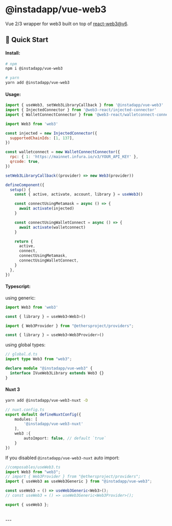 # @instadapp/vue-web3

Vue 2/3 wrapper for web3 built on top of [react-web3@v6](https://github.com/NoahZinsmeister/web3-react/tree/v6).

## 🚀 Quick Start

#### Install:

```bash
# npm
npm i @instadapp/vue-web3

# yarn
yarn add @instadapp/vue-web3
```

#### Usage:

```js
import { useWeb3, setWeb3LibraryCallback } from '@instadapp/vue-web3'
import { InjectedConnector } from '@web3-react/injected-connector'
import { WalletConnectConnector } from '@web3-react/walletconnect-connector'

import Web3 from 'web3'

const injected = new InjectedConnector({
  supportedChainIds: [1, 137],
})

const walletconnect = new WalletConnectConnector({
  rpc: { 1: 'https://mainnet.infura.io/v3/YOUR_API_KEY' },
  qrcode: true,
})

setWeb3LibraryCallback((provider) => new Web3(provider))

defineComponent({
  setup() {
    const { active, activate, account, library } = useWeb3()

    const connectUsingMetamask = async () => {
      await activate(injected)
    }

    const connectUsingWalletConnect = async () => {
      await activate(walletconnect)
    }

    return {
      active,
      connect,
      connectUsingMetamask,
      connectUsingWalletConnect,
    }
  },
})
```
#### Typescript:

using generic:
```js
import Web3 from 'web3'

const { library } = useWeb3<Web3>()
```

```js
import { Web3Provider } from "@ethersproject/providers";

const { library } = useWeb3<Web3Provider>()
```

using global types:
```ts
// global.d.ts
import type Web3 from "web3";

declare module "@instadapp/vue-web3" {
  interface IVueWeb3Library extends Web3 {}
}
```


#### Nuxt 3

```bash
yarn add @instadapp/vue-web3-nuxt -D
```

```ts
// nuxt.config.ts 
export default defineNuxtConfig({
    modules: [
        '@instadapp/vue-web3-nuxt'
    ],
    web3 :{
        autoImport: false, // default `true`
    }
})
```
If you disabled `@instadapp/vue-web3-nuxt` auto import:
```ts
//composables/useWeb3.ts
import Web3 from "web3";
// import { Web3Provider } from "@ethersproject/providers";
import { useWeb3 as useWeb3Generic } from "@instadapp/vue-web3";

const useWeb3 = () => useWeb3Generic<Web3>();
// const useWeb3 = () => useWeb3Generic<Web3Provider>();

export { useWeb3 };
```

<br />
---
<br />
